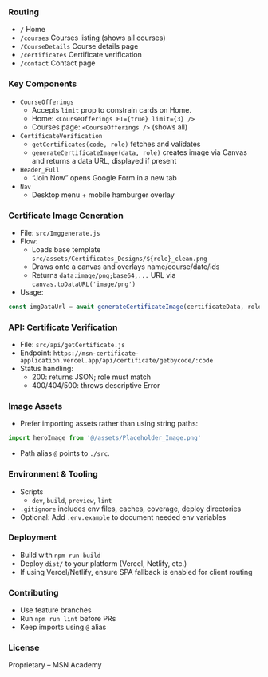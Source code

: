 
### Routing

- `/` Home
- `/courses` Courses listing (shows all courses)
- `/CourseDetails` Course details page
- `/certificates` Certificate verification
- `/contact` Contact page

### Key Components

- `CourseOfferings`
  - Accepts `limit` prop to constrain cards on Home.
  - Home: `<CourseOfferings FI={true} limit={3} />`
  - Courses page: `<CourseOfferings />` (shows all)
- `CertificateVerification`
  - `getCertificates(code, role)` fetches and validates
  - `generateCertificateImage(data, role)` creates image via Canvas and returns a data URL, displayed if present
- `Header_Full`
  - “Join Now” opens Google Form in a new tab
- `Nav`
  - Desktop menu + mobile hamburger overlay

### Certificate Image Generation

- File: `src/Imggenerate.js`
- Flow:
  - Loads base template `src/assets/Certificates_Designs/${role}_clean.png`
  - Draws onto a canvas and overlays name/course/date/ids
  - Returns `data:image/png;base64,...` URL via `canvas.toDataURL('image/png')`
- Usage:
```js
const imgDataUrl = await generateCertificateImage(certificateData, role)
```

### API: Certificate Verification

- File: `src/api/getCertificate.js`
- Endpoint: `https://msn-certificate-application.vercel.app/api/certificate/getbycode/:code`
- Status handling:
  - 200: returns JSON; role must match
  - 400/404/500: throws descriptive Error

### Image Assets

- Prefer importing assets rather than using string paths:
```js
import heroImage from '@/assets/Placeholder_Image.png'
```
- Path alias `@` points to `./src`.

### Environment & Tooling

- Scripts
  - `dev`, `build`, `preview`, `lint`
- `.gitignore` includes env files, caches, coverage, deploy directories
- Optional: Add `.env.example` to document needed env variables

### Deployment

- Build with `npm run build`
- Deploy `dist/` to your platform (Vercel, Netlify, etc.)
- If using Vercel/Netlify, ensure SPA fallback is enabled for client routing

### Contributing

- Use feature branches
- Run `npm run lint` before PRs
- Keep imports using `@` alias

### License

Proprietary – MSN Academy